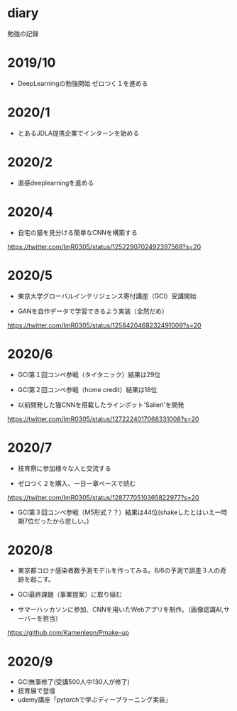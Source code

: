 # diary
勉強の記録

# 2019/10
- DeepLearningの勉強開始
ゼロつく１を進める
# 2020/1
- とあるJDLA提携企業でインターンを始める
# 2020/2
- 直感deeplearningを進める
# 2020/4
- 自宅の猫を見分ける簡単なCNNを構築する

https://twitter.com/ImR0305/status/1252290702492397568?s=20
# 2020/5
- 東京大学グローバルインテリジェンス寄付講座（GCI）受講開始

- GANを自作データで学習できるよう実装（全然だめ）

https://twitter.com/ImR0305/status/1258420468232491009?s=20

# 2020/6
- GCI第１回コンペ参戦（タイタニック）結果は29位

- GCI第２回コンペ参戦（home credit）結果は18位

- 以前開発した猫CNNを搭載したラインボット'Salieri'を開発

https://twitter.com/ImR0305/status/1272224017068331008?s=20
# 2020/7
- 技育祭に参加様々な人と交流する

- ゼロつく２を購入、一日一章ペースで読む

https://twitter.com/ImR0305/status/1287770510365822977?s=20

- GCI第３回コンペ参戦（M5形式？？）結果は44位(shakeしたとはいえ一時期7位だったから悲しい。)

# 2020/8

- 東京都コロナ感染者数予測モデルを作ってみる。8/6の予測で誤差３人の奇跡を起こす。

- GCI最終課題（事業提案）に取り組む

- サマーハッカソンに参加、CNNを用いたWebアプリを制作。（画像認識AI,サーバーを担当）

https://github.com/Kamenleon/Pmake-up

# 2020/9
- GCI無事修了(受講500人中130人が修了)
- 技育展で登壇
- udemy講座「pytorchで学ぶディープラーニング実装」




